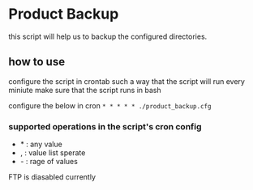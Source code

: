 # Product Backup
this script will help us to backup the configured directories.
## how to use
configure the script in crontab such a way that the script will run every miniute
make sure that the script runs in bash

configure the below in cron
` * * * * * ./product_backup.cfg `

### supported operations in the script's cron config 
*   \*  : any value
*    ,   :  value list sperate
*    \-  : rage of values 
 

 FTP is diasabled currently
